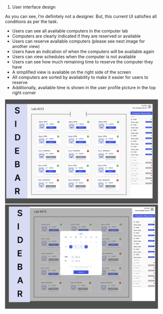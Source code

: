 1. User interface design

As you can see, I’m definitely not a designer. But, this current UI satisfies all conditions as per the task.

- Users can see all available computers in the computer lab
- Computers are clearly indicated if they are reserved or available
- Users can reserve available computers (please see next image for another view)
- Users have an indication of when the computers will be available again
- Users can view schedules when the computer is not available
- Users can see how much remaining time to reserve the computer they have
- A simplified view is available on the right side of the screen
- All computers are sorted by availability to make it easier for users to reserve
- Additionally, available time is shown in the user profile picture in the top right corner

![main UI](https://github.com/skirianov/invicara-test/blob/main/readme_images/main-ui.png?raw=true)
![modal ui](https://github.com/skirianov/invicara-test/blob/main/readme_images/modal.png?raw=true)
